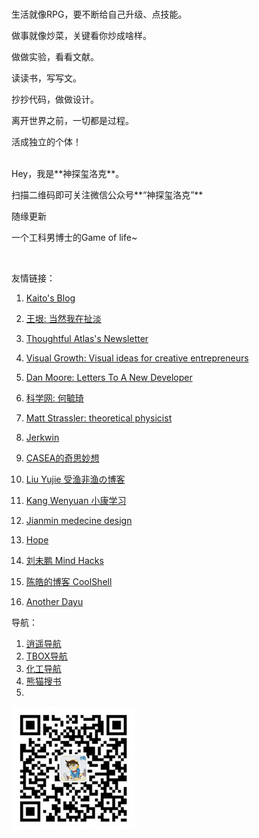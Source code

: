 

<br>

生活就像RPG，要不断给自己升级、点技能。

做事就像炒菜，关键看你炒成啥样。

做做实验，看看文献。

读读书，写写文。

抄抄代码，做做设计。

离开世界之前，一切都是过程。

活成独立的个体！

<br>
Hey，我是**神探玺洛克**。

扫描二维码即可关注微信公众号**“神探玺洛克”**  

随缘更新

一个工科男博士的Game of life~

<br>

友情链接：
1. [Kaito's Blog](http://kaito-kidd.com/)
1. [王垠: 当然我在扯淡](http://www.yinwang.org/#)
1. [Thoughtful Atlas's Newsletter](https://thoughtfulatlas.substack.com/)
1. [Visual Growth: Visual ideas for creative entrepreneurs](https://www.getrevue.co/profile/ashlamb?via=twitter-card&client=DesktopWeb&element=publication-card)
1. [Dan Moore: Letters To A New Developer](https://letterstoanewdeveloper.com/)

1. [科学网: 何毓琦](https://blog.sciencenet.cn/home.php?mod=space&uid=1565)
1. [Matt Strassler: theoretical physicist](https://profmattstrassler.com/)

1. [Jerkwin](http://jerkwin.github.io/)
1. [CASEA的奇思妙想](https://www.casea1998.cn/)
1. [Liu Yujie 受渔非渔の博客](https://liuyujie714.com/)
1. [Kang Wenyuan 小康学习](http://kangsgo.com/)
1. [Jianmin medecine design](https://blog.csdn.net/u012325865?viewmode=contents)
1. [Hope](http://howiedlut.top/)
1. [刘未鹏 Mind Hacks](http://mindhacks.cn/)
1. [陈皓的博客 CoolShell](https://coolshell.cn/)
1. [Another Dayu](https://anotherdayu.com/)

导航：
1. [逍遥导航](https://nav.6rv.cn/#term-3)
1. [TBOX导航](https://www.tboxn.com/#term-13)
1. [化工导航](https://www.hg-dh.com/)
1. [熊猫搜书](https://xmsoushu.com/#/)
1. []()

![](/img/qrcode_wechat.jpg)
